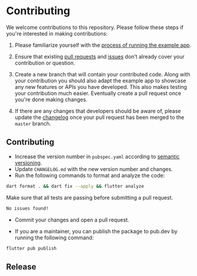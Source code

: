 # Contributing

We welcome contributions to this repository. Please follow these steps if you're interested in making contributions:

1. Please familiarize yourself with the [process of running the example app](https://github.com/vietmap-company/flutter-map-sdk#running-the-example-app).
2. Ensure that existing [pull requests](https://github.com/vietmap-company/flutter-map-sdk/pulls) and [issues](https://github.com/vietmap-company/flutter-map-sdk/issues) don’t already cover your contribution or question.

3. Create a new branch that will contain your contributed code. Along with your contribution you should also adapt the example app to showcase any new features or APIs you have developed. This also makes testing your contribution much easier. Eventually create a pull request once you're done making changes.

4. If there are any changes that developers should be aware of, please update the [changelog](https://github.com/vietmap-company/flutter-map-sdk/blob/master/CHANGELOG.md) once your pull request has been merged to the `master` branch.

## Contributing
- Increase the version number in `pubspec.yaml` according to [semantic versioning](https://semver.org/).
- Update `CHANGELOG.md` with the new version number and changes.
- Run the following commands to format and analyze the code:
```bash
dart format . && dart fix --apply && flutter analyze 
```
Make sure that all tests are passing before submitting a pull request.
```bash
No issues found! 
```
- Commit your changes and open a pull request.

- If you are a maintainer, you can publish the package to pub.dev by running the following command:
```bash
flutter pub publish
```
## Release
